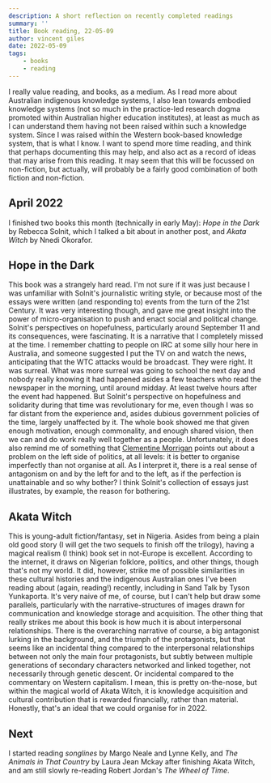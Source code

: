 ```yaml
---
description: A short reflection on recently completed readings
summary: ''
title: Book reading, 22-05-09
author: vincent giles
date: 2022-05-09
tags:
    - books
    - reading
---
```


I really value reading, and books, as a medium. As I read more about Australian indigenous knowledge systems, I also lean towards embodied knowledge systems (not so much in the practice-led research dogma promoted within Australian higher education institutes), at least as much as I can understand them having not been raised within such a knowledge system. Since I was raised within the Western book-based knowledge system, that is what I know. I want to spend more time reading, and think that perhaps documenting this may help, and also act as a record of ideas that may arise from this reading. It may seem that this will be focussed on non-fiction, but actually, will probably be a fairly good combination of both fiction and non-fiction. 

## April 2022

I finished two books this month (technically in early May): _Hope in the Dark_ by Rebecca Solnit, which I talked a bit about in another post, and _Akata Witch_ by Nnedi Okorafor. 

## Hope in the Dark

This book was a strangely hard read. I'm not sure if it was just because I was unfamiliar with Solnit's journalistic writing style, or because most of the essays were written (and responding to) events from the turn of the 21st Century. It was very interesting though, and gave me great insight into the power of micro-organisation to push and enact social and political change. Solnit's perspectives on hopefulness, particularly around September 11 and its consequences, were fascinating. It is a narrative that I completely missed at the time. I remember chatting to people on IRC at some silly hour here in Australia, and someone suggested I put the TV on and watch the news, anticipating that the WTC attacks would be broadcast. They were right. It was surreal. What was more surreal was going to school the next day and nobody really knowing it had happened asides a few teachers who read the newspaper in the morning, until around midday. At least twelve hours after the event had happened. But Solnit's perspective on hopefulness and solidarity during that time was revolutionary for me, even though I was so far distant from the experience and, asides dubious government policies of the time, largely unaffected by it. The whole book showed me that given enough motivation, enough commonality, and enough shared vision, then we can and do work really well together as a people. Unfortunately, it does also remind me of something that [Clementine Morrigan](https://www.clementinemorrigan.com) points out about a problem on the left side of politics, at all levels: it is better to organise imperfectly than not organise at all. As I interpret it, there is a real sense of antagonism on and by the left for and to the left, as if the perfection is unattainable and so why bother? I think Solnit's collection of essays just illustrates, by example, the reason for bothering. 

## Akata Witch

This is young-adult fiction/fantasy, set in Nigeria. Asides from being a plain old good story (I will get the two sequels to finish off the trilogy), having a magical realism (I think) book set in not-Europe is excellent. According to the internet, it draws on Nigerian folklore, politics, and other things, though that's not my world. It did, however, strike me of possible similarities in these cultural histories and the indigenous Australian ones I've been reading about (again, reading!) recently, including in Sand Talk by Tyson Yunkaporta. It's very naive of me, of course, but I can't help but draw some parallels, particularly with the narrative-structures of images drawn for communication and knowledge storage and acquisition. The other thing that really strikes me about this book is how much it is about interpersonal relationships. There is the overarching narrative of course, a big antagonist lurking in the background, and the triumph of the protagonists, but that seems like an incidental thing compared to the interpersonal relationships between not only the main four protagonists, but subtly between multiple generations of secondary characters networked and linked together, not necessarily through genetic descent. Or incidental compared to the commentary on Western capitalism. I mean, this is pretty on-the-nose, but within the magical world of Akata Witch, it is knowledge acquisition and cultural contribution that is rewarded financially, rather than material. Honestly, that's an ideal that we could organise for in 2022.

## Next

I started reading _songlines_ by Margo Neale and Lynne Kelly, and _The Animals in That Country_ by Laura Jean Mckay after finishing Akata Witch, and am still slowly re-reading Robert Jordan's _The Wheel of Time_. 
